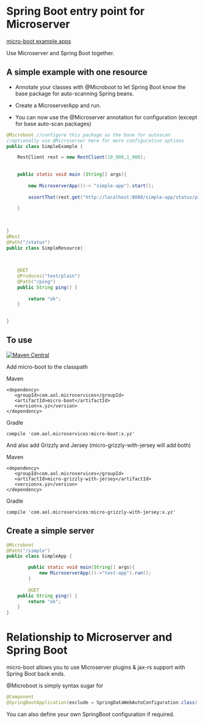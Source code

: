 # Spring Boot entry point for Microserver

[micro-boot example apps](https://github.com/aol/micro-server/tree/master/micro-boot/src/test/java/app)

Use Microserver and Spring Boot together. 

## A simple example with one resource

* Annotate your classes with @Microboot to let Spring Boot know the base package for auto-scanning Spring beans.

* Create a MicroserverApp and run.

* You can now use the @Microserver annotation for configuration (except for base auto-scan packages)


```java
@Microboot //configure this package as the base for autoscan
//optionally use @Microserver here for more configuration options
public class SimpleExample {

	RestClient rest = new RestClient(10_000,1_000);
	
	
	public static void main (String[] args){
		
		new MicroserverApp(()-> "simple-app").start();
		
		assertThat(rest.get("http://localhost:8080/simple-app/status/ping"),equalTo("ok"));
		
	}
	

	
}
@Rest
@Path("/status")
public class SimpleResource{

	
	
	@GET
	@Produces("text/plain")
	@Path("/ping")
	public String ping() {
		
		return "ok";
	}

	
}
```

## To use

[![Maven Central](https://maven-badges.herokuapp.com/maven-central/com.aol.microservices/micro-boot/badge.svg)](https://maven-badges.herokuapp.com/maven-central/com.aol.microservices/micro-boot)

Add micro-boot to the classpath

Maven

    <dependency>
       <groupId>com.aol.microservices</groupId>  
       <artifactId>micro-boot</artifactId>
       <version>x.yz</version>
    </dependency>

Gradle

    compile 'com.aol.microservices:micro-boot:x.yz'

And also add Grizzly and Jersey (micro-grizzly-with-jersey will add both)

Maven

    <dependency>
       <groupId>com.aol.microservices</groupId>
       <artifactId>micro-grizzly-with-jersey</artifactId>
       <version>x.yz</version>
    </dependency>

Gradle

    compile 'com.aol.microservices:micro-grizzly-with-jersey:x.yz'


## Create a simple server
```java
@Microboot
@Path("/simple")
public class SimpleApp {

        public static void main(String[] args){
            new MicroserverApp(()->"test-app").run();
        }
        
        @GET
	public String ping() {
		return "ok";
	}
}
```
# Relationship to Microserver and Spring Boot

micro-boot allows you to use Microserver plugins & jax-rs support with Spring Boot back ends.


@Microboot is simply syntax sugar for 

 ```java
@Component
@SpringBootApplication(exclude = SpringDataWebAutoConfiguration.class)
 ```

You can also define your own SpringBoot configuration if required.
